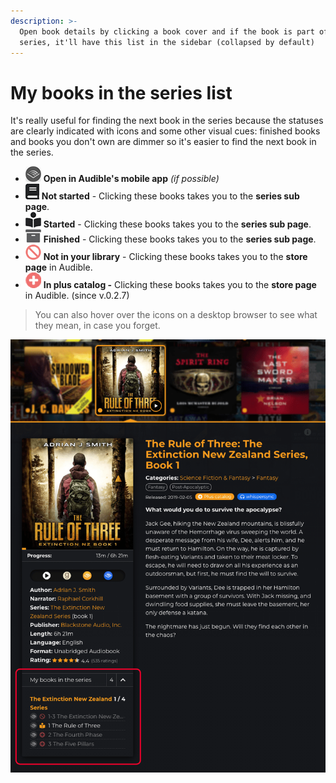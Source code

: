 ```yaml
---
description: >-
  Open book details by clicking a book cover and if the book is part of a
  series, it'll have this list in the sidebar (collapsed by default)
---
```


# My books in the series list

It's really useful for finding the next book in the series because the statuses are clearly indicated with icons and some other visual cues: finished books and books you don't own are dimmer so it's easier to find the next book in the series.

* <img src="../.gitbook/assets/icon-open-in-app.jpg" alt="" data-size="original"> **Open in Audible's mobile app** _(if possible)_
* <img src="../.gitbook/assets/icon-not-started.jpg" alt="" data-size="original"> **Not started** - Clicking these books takes you to the **series sub page**.
* <img src="../.gitbook/assets/icon-started.jpg" alt="" data-size="original"> **Started** - Clicking these books takes you to the **series sub page**.
* <img src="../.gitbook/assets/icon-finished.jpg" alt="" data-size="original"> **Finished** - Clicking these books takes you to the **series sub page**.
* <img src="../.gitbook/assets/icon-not-in-library.jpg" alt="" data-size="original"> **Not in your library** - Clicking these books takes you to the **store page** in Audible.
* <img src="../.gitbook/assets/icon-in-plus-catalog.png" alt="" data-size="original"> **In plus catalog -** Clicking these books takes you to the **store page** in Audible. (since v.0.2.7)

> You can also hover over the icons on a desktop browser to see what they mean, in case you forget.

![](../.gitbook/assets/ale-my-books-in-the-series-list.png)
